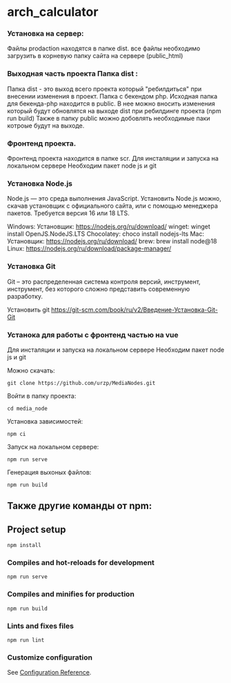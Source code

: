 # arch_calculator

### Установка на сервер:

Файлы prodaction находятся в папке dist.
все файлы необходимо загрузить в корневую папку сайта на сервере (publiс_html)


### Выходная часть проекта Папка dist :

Папка dist - это выход всего проекта который "ребилдиться" при внесении изменения в проект.
Папка с бекендом php. Исходная папка для бекенда-php находится в public.
В нее можно вносить изменения который будут обновлятся на выходе dist при ребилдинге проекта (npm run build)
Также в папку publiс можно добовлять необходимые паки котроые будут  на выходе.

### Фронтенд проекта.

Фронтенд проекта находится в папке scr.
Для инсталяции и запуска на локальном сервере
Необходим пакет node js и git   

### Установка Node.js

Node.js — это среда выполнения JavaScript. Установить Node.js можно, скачав установщик с официального сайта, или с помощью менеджера пакетов. Требуется версия 16 или 18 LTS.

Windows:
Установщик: https://nodejs.org/ru/download/
winget: winget install OpenJS.NodeJS.LTS
Chocolatey: choco install nodejs-lts
Mac:
Установщик: https://nodejs.org/ru/download/
brew: brew install node@18
Linux: https://nodejs.org/ru/download/package-manager/

### Установка Git

Git – это распределенная система контроля версий, инструмент, инструмент, без которого сложно представить современную разработку.

Установить git
https://git-scm.com/book/ru/v2/Введение-Установка-Git-Git

### Устанока для работы с фронтенд частью на vue 

Для инсталяции и запуска на локальном сервере
Необходим пакет node js и git

Можно скачать: 
```
git clone https://github.com/urzp/MediaNodes.git
```

Войти в папку проекта: 
```
cd media_node
```

Установка зависимостей: 
```
npm ci
```

Запуск на локальном сервере: 
```
npm run serve
```

Генерация выхоных файлов: 
```
npm run build
```



## Также другие команды от npm:

## Project setup
```
npm install
```

### Compiles and hot-reloads for development
```
npm run serve
```

### Compiles and minifies for production
```
npm run build
```

### Lints and fixes files
```
npm run lint
```

### Customize configuration
See [Configuration Reference](https://cli.vuejs.org/config/).

